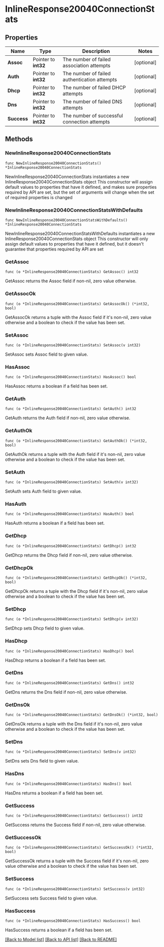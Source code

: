# InlineResponse20040ConnectionStats

## Properties

Name | Type | Description | Notes
------------ | ------------- | ------------- | -------------
**Assoc** | Pointer to **int32** | The number of failed association attempts | [optional] 
**Auth** | Pointer to **int32** | The number of failed authentication attempts | [optional] 
**Dhcp** | Pointer to **int32** | The number of failed DHCP attempts | [optional] 
**Dns** | Pointer to **int32** | The number of failed DNS attempts | [optional] 
**Success** | Pointer to **int32** | The number of successful connection attempts | [optional] 

## Methods

### NewInlineResponse20040ConnectionStats

`func NewInlineResponse20040ConnectionStats() *InlineResponse20040ConnectionStats`

NewInlineResponse20040ConnectionStats instantiates a new InlineResponse20040ConnectionStats object
This constructor will assign default values to properties that have it defined,
and makes sure properties required by API are set, but the set of arguments
will change when the set of required properties is changed

### NewInlineResponse20040ConnectionStatsWithDefaults

`func NewInlineResponse20040ConnectionStatsWithDefaults() *InlineResponse20040ConnectionStats`

NewInlineResponse20040ConnectionStatsWithDefaults instantiates a new InlineResponse20040ConnectionStats object
This constructor will only assign default values to properties that have it defined,
but it doesn't guarantee that properties required by API are set

### GetAssoc

`func (o *InlineResponse20040ConnectionStats) GetAssoc() int32`

GetAssoc returns the Assoc field if non-nil, zero value otherwise.

### GetAssocOk

`func (o *InlineResponse20040ConnectionStats) GetAssocOk() (*int32, bool)`

GetAssocOk returns a tuple with the Assoc field if it's non-nil, zero value otherwise
and a boolean to check if the value has been set.

### SetAssoc

`func (o *InlineResponse20040ConnectionStats) SetAssoc(v int32)`

SetAssoc sets Assoc field to given value.

### HasAssoc

`func (o *InlineResponse20040ConnectionStats) HasAssoc() bool`

HasAssoc returns a boolean if a field has been set.

### GetAuth

`func (o *InlineResponse20040ConnectionStats) GetAuth() int32`

GetAuth returns the Auth field if non-nil, zero value otherwise.

### GetAuthOk

`func (o *InlineResponse20040ConnectionStats) GetAuthOk() (*int32, bool)`

GetAuthOk returns a tuple with the Auth field if it's non-nil, zero value otherwise
and a boolean to check if the value has been set.

### SetAuth

`func (o *InlineResponse20040ConnectionStats) SetAuth(v int32)`

SetAuth sets Auth field to given value.

### HasAuth

`func (o *InlineResponse20040ConnectionStats) HasAuth() bool`

HasAuth returns a boolean if a field has been set.

### GetDhcp

`func (o *InlineResponse20040ConnectionStats) GetDhcp() int32`

GetDhcp returns the Dhcp field if non-nil, zero value otherwise.

### GetDhcpOk

`func (o *InlineResponse20040ConnectionStats) GetDhcpOk() (*int32, bool)`

GetDhcpOk returns a tuple with the Dhcp field if it's non-nil, zero value otherwise
and a boolean to check if the value has been set.

### SetDhcp

`func (o *InlineResponse20040ConnectionStats) SetDhcp(v int32)`

SetDhcp sets Dhcp field to given value.

### HasDhcp

`func (o *InlineResponse20040ConnectionStats) HasDhcp() bool`

HasDhcp returns a boolean if a field has been set.

### GetDns

`func (o *InlineResponse20040ConnectionStats) GetDns() int32`

GetDns returns the Dns field if non-nil, zero value otherwise.

### GetDnsOk

`func (o *InlineResponse20040ConnectionStats) GetDnsOk() (*int32, bool)`

GetDnsOk returns a tuple with the Dns field if it's non-nil, zero value otherwise
and a boolean to check if the value has been set.

### SetDns

`func (o *InlineResponse20040ConnectionStats) SetDns(v int32)`

SetDns sets Dns field to given value.

### HasDns

`func (o *InlineResponse20040ConnectionStats) HasDns() bool`

HasDns returns a boolean if a field has been set.

### GetSuccess

`func (o *InlineResponse20040ConnectionStats) GetSuccess() int32`

GetSuccess returns the Success field if non-nil, zero value otherwise.

### GetSuccessOk

`func (o *InlineResponse20040ConnectionStats) GetSuccessOk() (*int32, bool)`

GetSuccessOk returns a tuple with the Success field if it's non-nil, zero value otherwise
and a boolean to check if the value has been set.

### SetSuccess

`func (o *InlineResponse20040ConnectionStats) SetSuccess(v int32)`

SetSuccess sets Success field to given value.

### HasSuccess

`func (o *InlineResponse20040ConnectionStats) HasSuccess() bool`

HasSuccess returns a boolean if a field has been set.


[[Back to Model list]](../README.md#documentation-for-models) [[Back to API list]](../README.md#documentation-for-api-endpoints) [[Back to README]](../README.md)


